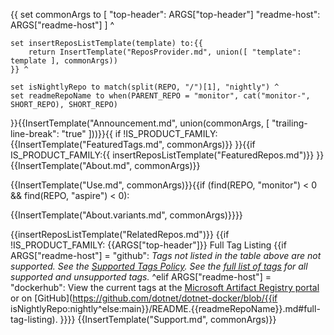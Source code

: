 {{
    set commonArgs to [
        "top-header": ARGS["top-header"]
        "readme-host": ARGS["readme-host"]
    ] ^

    set insertReposListTemplate(template) to:{{
        return InsertTemplate("ReposProvider.md", union([ "template": template ], commonArgs))
    }} ^

    set isNightlyRepo to match(split(REPO, "/")[1], "nightly") ^
    set readmeRepoName to when(PARENT_REPO = "monitor", cat("monitor-", SHORT_REPO), SHORT_REPO)

}}{{InsertTemplate("Announcement.md", union(commonArgs, [ "trailing-line-break": "true" ]))}}{{
if !IS_PRODUCT_FAMILY:{{InsertTemplate("FeaturedTags.md", commonArgs)}}
}}{{if IS_PRODUCT_FAMILY:{{
    insertReposListTemplate("FeaturedRepos.md")}}
}}
{{InsertTemplate("About.md", commonArgs)}}

{{InsertTemplate("Use.md", commonArgs)}}{{if (find(REPO, "monitor") < 0 && find(REPO, "aspire") < 0):

{{InsertTemplate("About.variants.md", commonArgs)}}}}

{{insertReposListTemplate("RelatedRepos.md")}}
{{if !IS_PRODUCT_FAMILY:
{{ARGS["top-header"]}} Full Tag Listing
{{if ARGS["readme-host"] = "github":<!--End of generated tags-->
*Tags not listed in the table above are not supported. See the [Supported Tags Policy](https://github.com/dotnet/dotnet-docker/blob/main/documentation/supported-tags.md). See the [full list of tags](https://mcr.microsoft.com/v2/{{REPO}}/tags/list) for all supported and unsupported tags.*
^elif ARGS["readme-host"] = "dockerhub":
View the current tags at the [Microsoft Artifact Registry portal](https://mcr.microsoft.com/product/{{REPO}}/tags) or on [GitHub](https://github.com/dotnet/dotnet-docker/blob/{{if isNightlyRepo:nightly^else:main}}/README.{{readmeRepoName}}.md#full-tag-listing).
}}}}
{{InsertTemplate("Support.md", commonArgs)}}
